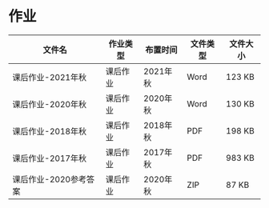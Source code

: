 # 作业

文件名|作业类型|布置时间|文件类型|文件大小
---|---|---|---|---
课后作业-2021年秋|课后作业|2021年秋|Word|123 KB
课后作业-2020年秋|课后作业|2020年秋|Word|130 KB
课后作业-2018年秋|课后作业|2018年秋|PDF|198 KB
课后作业-2017年秋|课后作业|2017年秋|PDF|983 KB
课后作业-2020参考答案|课后作业|2020年秋|ZIP|87 KB

